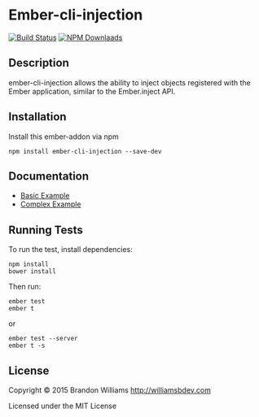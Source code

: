 # Ember-cli-injection

[![Build Status][]](https://travis-ci.org/williamsbdev/ember-cli-injection)
[![NPM Downlaads][]](https://www.npmjs.org/package/ember-cli-injection)

## Description

ember-cli-injection allows the ability to inject objects registered with the
Ember application, similar to the Ember.inject API.

## Installation

Install this ember-addon via npm

    npm install ember-cli-injection --save-dev

## Documentation

- [Basic Example]
- [Complex Example]

## Running Tests

To run the test, install dependencies:

    npm install
    bower install

Then run:

    ember test
    ember t

or

    ember test --server
    ember t -s

## License

Copyright © 2015 Brandon Williams http://williamsbdev.com

Licensed under the MIT License

[Build Status]: https://travis-ci.org/williamsbdev/ember-cli-injection.svg?branch=master
[NPM Downlaads]: https://img.shields.io/npm/dm/ember-cli-injection.svg
[Basic Example]: https://github.com/williamsbdev/ember-cli-injection/wiki/Basic-Example
[Complex Example]: https://github.com/williamsbdev/ember-cli-injection/wiki/Complex-Example
